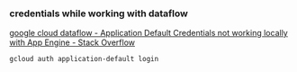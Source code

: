 ###  credentials while working with dataflow


[google cloud dataflow - Application Default Credentials not working locally with App Engine - Stack Overflow](https://stackoverflow.com/questions/35510094/application-default-credentials-not-working-locally-with-app-engine)


 

```
gcloud auth application-default login
```
